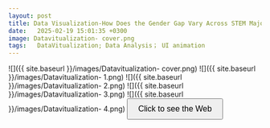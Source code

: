 ```yaml
---
layout: post
title: Data Visualization-How Does the Gender Gap Vary Across STEM Majors?
date:   2025-02-19 15:01:35 +0300
image: Datavitualization- cover.png
tags:   DataVitualization; Data Analysis； UI animation
---
```

![]({{ site.baseurl }}/images/Datavitualization- cover.png)
![]({{ site.baseurl }}/images/Datavitualization- 1.png)
![]({{ site.baseurl }}/images/Datavitualization- 2.png)
![]({{ site.baseurl }}/images/Datavitualization- 3.png)
![]({{ site.baseurl }}/images/Datavitualization- 4.png)
<button onclick="window.location.href='https://khrystynaaa.github.io/GenderGapVisualization/';" style="padding:10px 20px;font-size:16px;">Click to see the Web</button>
